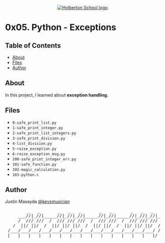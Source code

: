 <p align="center">
  <a href=#>
    <img src="https://intranet.hbtn.io/assets/holberton-logo-full-black-157ccfa3d2134776c1e3f78c0fe682968e8848b64fcacc6187976044f75f35a8.png" alt="Holberton School logo">
  </a>
</p>

# 0x05. Python - Exceptions

## Table of Contents
* [About](#about)
* [Files](#files)
* [Author](#author)

## About
In this project, I learned about **exception handling.**

## Files
* `0-safe_print_list.py`
* `1-safe_print_integer.py`
* `2-safe_print_list_integers.py`
* `3-safe_print_division.py`
* `4-list_division.py`
* `5-raise_exception.py`
* `6-raise_exception_msg.py`
* `100-safe_print_integer_err.py`
* `101-safe_function.py`
* `102-magic_calculation.py`
* `103-python.c`

## Author
Justin Masayda [@keysmusician](https://github.com/keysmusician)
<pre align="center">
      _   _       _   _   _       _   _       _   _   _
     ___//|_//|_____//|_//|_//|_____//|_//|_____//|_//|_//|___
     /  /// ///  /  /// /// ///  /  /// ///  /  /// /// ///  / |
   /  ||/ ||/  /  ||/ ||/ ||/  /  ||/ ||/  /  ||/ ||/ ||/  / /
 /___/___/___/___/___/___/___/___/___/___/___/___/___/___/ /
|___|___|___|___|___|___|___|___|___|___|___|___|___|___|/
</pre>
<p><span style="font-family: 'Lucida Console'; line-height: 14px; font-size: 14px; display: inline-block;">&nbsp;</span></p>

